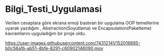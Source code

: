 # Bilgi_Testi_Uygulamasi
 Verilen cevaplara göre ekrana emoji bastıran bir uygulama
OOP temellerine uyarak yazdığım , Abstraction(Soyutlama) ve Encapsulation(Paketleme) kavramlarını uyguladığım bir proje oldu.

https://user-images.githubusercontent.com/74312141/152016895-b0c56a1b-ab51-4bfe-8291-c60902146090.mov


